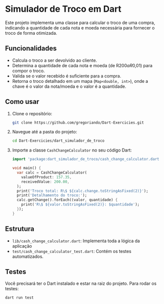 # Simulador de Troco em Dart

Este projeto implementa uma classe para calcular o troco de uma compra, indicando a quantidade de cada nota e moeda necessária para fornecer o troco de forma otimizada.

## Funcionalidades

- Calcula o troco a ser devolvido ao cliente.
- Determina a quantidade de cada nota e moeda (de R$200 a R$0,01) para compor o troco.
- Valida se o valor recebido é suficiente para a compra.
- Retorna o troco detalhado em um mapa (`Map<double, int>`), onde a chave é o valor da nota/moeda e o valor é a quantidade.

## Como usar

1. Clone o repositório:
    ```sh
    git clone https://github.com/gregoriando/Dart-Exercicies.git
    ```
2. Navegue até a pasta do projeto:
    ```sh
    cd Dart-Exercicies/dart_simulador_de_troco
    ```
3. Importe a classe `CashChangeCalculator` no seu código Dart:
    ```dart
    import 'package:dart_simulador_de_troco/cash_change_calculator.dart';

    void main() {
      var calc = CashChangeCalculator(
        valueOfProduct: 157.35,
        receivedValue: 200.00,
      );
      print('Troco total: R\$ ${calc.change.toStringAsFixed(2)}');
      print('Detalhamento do troco:');
      calc.getChange().forEach((valor, quantidade) {
        print('R\$ ${valor.toStringAsFixed(2)}: $quantidade');
      });
    }
    ```

## Estrutura

- `lib/cash_change_calculator.dart`: Implementa toda a lógica da aplicação
- `test/cash_change_calculator_test.dart`: Contém os testes automatizados.

## Testes

Você precisará ter o Dart instalado e estar na raiz do projeto.
Para rodar os testes:

```sh
dart run test
```